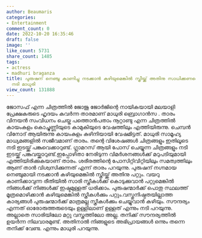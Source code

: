 ```yaml
---
author: Beaumaris
categories:
- Entertainment
comment_count: 0
date: 2022-10-20 16:35:46
draft: false
image: ''
like_count: 5731
share_count: 1485
tags:
- actress
- madhuri braganza
title: പുരുഷന് നെഞ്ചു കാണിച്ചു നടക്കാൻ കഴിയുമെങ്കിൽ സ്ത്രീയ്ക്ക് അതിനു സാധിക്കണമെന്നും
  നടി മാധുരി
view_count: 131888
---
```


ജോസഫ് എന്ന ചിത്രത്തിൽ ജോജു ജോർജിന്റെ നായികയായി മലയാളി പ്രേക്ഷകരുടെ ഹൃദയം കവർന്ന താരമാണ് മാധുരി ബ്രൊഗാൻസ . താരം വിനയൻ സംവിധനം ചെയ്ത പത്തൊൻപതാം നൂറ്റാണ്ടു എന്ന ചിത്രത്തിൽ കായംകുളം കൊച്ചുണ്ണിയുടെ കാമുകിയുടെ വേഷത്തിലും എത്തിയിരുന്നു. ചെമ്പൻ വിനോദ് ആയിരുന്നു കായംകുളം കുഴിനിയായി വേഷമിട്ടത്. മാധുരി സാമൂഹ്യ മാധ്യമങ്ങളിൽ സജീവമാണ് താരം. തന്റെ വിശേഷങ്ങൾ ചിത്രങ്ങളും ഇതിലൂടെ നടി ഇടയ്ക്ക് പങ്കുവെക്കാറുണ്ട്. ഗ്ലാമറസ് ആയി പോസ് ചെയ്യുന്ന ചിത്രങ്ങളും നടി ഇടയ്ക്ക് പങ്കുവയ്ക്കാറുണ്ട്.ഇപ്പോഴിതാ നേരിടുന്ന വിമർശനങ്ങൾക്ക് മറുപടിയുമായി എത്തിയിരിക്കുകയാണ് താരം. ശരീരത്തിന്റെ പോസിറ്റിവിറ്റിയിലും സമത്വത്തിലും ആണ് താൻ വിശ്വസിക്കുന്നത് എന്ന് താരം പറയുന്നു. പുരുഷന് നഗ്നമായ നെഞ്ചുമായി നടക്കാൻ കഴിയുമെങ്കിൽ സ്ത്രീയ്ക്ക് അതിനു പറ്റും. വയറു കാണിക്കാവുന്ന രീതിയിൽ സാരി സ്ത്രീകൾക്ക് കൊടുക്കുവാൻ പറ്റുമെങ്കിൽ നിങ്ങൾക്ക് നിങ്ങൾക്ക് ഇഷ്ടമുള്ളത് ധരിക്കാം. പുരുഷന്മാർക്ക് പൊതു സ്ഥലത്ത് മൂത്രമൊഴിക്കാൻ കഴിയുമെങ്കിൽ സ്ത്രീകൾക്കും പറ്റും.വസ്തുനിഷ്ഠതയില്ലാത്ത കാര്യങ്ങൾ പുരുഷന്മാർക്ക് മാത്രമല്ല സ്ത്രീകൾക്കും ചെയ്യുവാൻ കഴിയും. സൗന്ദര്യം എന്നത് ഓരോരുത്തരുടെയും ഉള്ളിലാണ് ഉള്ളത് എന്നും നടി പറയുന്നു. അല്ലാതെ സാരിയിലോ മറ്റു വസ്ത്രത്തിലോ അല്ല. തനിക്ക് സൗന്ദര്യത്തിൽ ഉയർന്ന നിലവാരമുണ്ട്. അതിനാൽ നിങ്ങളുടെ അഭിപ്രായങ്ങൾ ഒന്നും തന്നെ തനിക്ക് വേണ്ട. എന്നും മാധുരി പറയുന്നു.